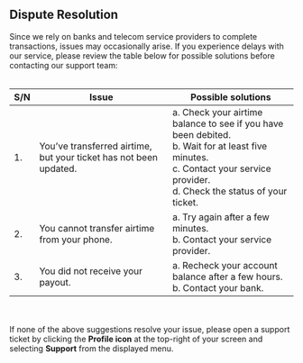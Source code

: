 ## Dispute Resolution 
Since we rely on banks and telecom service providers to complete transactions, issues may occasionally arise. If you experience delays with our service, please review the table below for possible solutions before contacting our support team:
<br></br>

| S/N | Issue                                                          | Possible solutions                                                                                                                    |
|-----|----------------------------------------------------------------|---------------------------------------------------------------------------------------------------------------------------------------|
| 1.  | You’ve transferred airtime, but your ticket has not been updated.| a. Check your airtime balance to see if you have been debited.<br>b. Wait for at least five minutes.<br>c. Contact your service provider.<br>d. Check the status of your ticket. |
| 2.  | You cannot transfer airtime from your phone.                    | a. Try again after a few minutes.<br>b. Contact your service provider.                                       |
| 3.  | You did not receive your payout.                   | a. Recheck your account balance after a few hours.  <br> b. Contact your bank.                                  |

<br></br>
If none of the above suggestions resolve your issue, please open a support ticket by clicking the **Profile icon** at the top-right of your screen and selecting **Support** from the displayed menu.
<br></br>